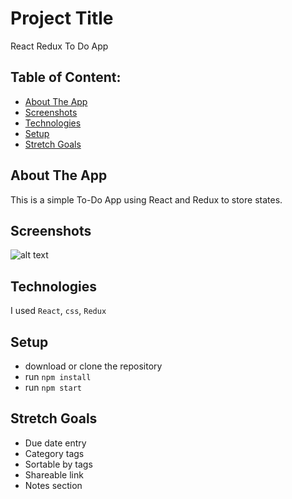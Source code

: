 # Project Title

React Redux To Do App

## Table of Content:

- [About The App](#about-the-app)
- [Screenshots](#screenshots)
- [Technologies](#technologies)
- [Setup](#setup)
- [Stretch Goals](#stretch-goals)

## About The App

This is a simple To-Do App using React and Redux to store states.

## Screenshots

![alt text](https://i.imgur.com/RiGUw2i.png)

## Technologies

I used `React`, `css`, `Redux`

## Setup

- download or clone the repository
- run `npm install`
- run `npm start`

## Stretch Goals

- Due date entry
- Category tags
- Sortable by tags
- Shareable link
- Notes section
